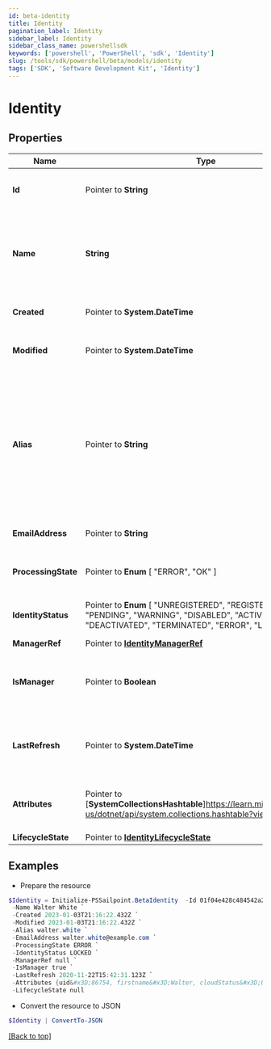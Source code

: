 ```yaml
---
id: beta-identity
title: Identity
pagination_label: Identity
sidebar_label: Identity
sidebar_class_name: powershellsdk
keywords: ['powershell', 'PowerShell', 'sdk', 'Identity'] 
slug: /tools/sdk/powershell/beta/models/identity
tags: ['SDK', 'Software Development Kit', 'Identity']
---
```



# Identity

## Properties

Name | Type | Description | Notes
------------ | ------------- | ------------- | -------------
**Id** |  Pointer to **String** | System-generated unique ID of the identity | [optional] [readonly] 
**Name** |  **String** | The identity's name is equivalent to its Display Name attribute. | [required]
**Created** |  Pointer to **System.DateTime** | Creation date of the identity | [optional] [readonly] 
**Modified** |  Pointer to **System.DateTime** | Last modification date of the identity | [optional] [readonly] 
**Alias** |  Pointer to **String** | The identity's alternate unique identifier is equivalent to its Account Name on the authoritative source account schema. | [optional] 
**EmailAddress** |  Pointer to **String** | The email address of the identity | [optional] 
**ProcessingState** |  Pointer to  **Enum** [  "ERROR",    "OK" ] | The processing state of the identity | [optional] 
**IdentityStatus** |  Pointer to  **Enum** [  "UNREGISTERED",    "REGISTERED",    "PENDING",    "WARNING",    "DISABLED",    "ACTIVE",    "DEACTIVATED",    "TERMINATED",    "ERROR",    "LOCKED" ] | The identity's status in the system | [optional] 
**ManagerRef** |  Pointer to [**IdentityManagerRef**](identity-manager-ref) |  | [optional] 
**IsManager** |  Pointer to **Boolean** | Whether this identity is a manager of another identity | [optional] [default to $false]
**LastRefresh** |  Pointer to **System.DateTime** | The last time the identity was refreshed by the system | [optional] 
**Attributes** |  Pointer to [**SystemCollectionsHashtable**]https://learn.microsoft.com/en-us/dotnet/api/system.collections.hashtable?view=net-9.0 | A map with the identity attributes for the identity | [optional] 
**LifecycleState** |  Pointer to [**IdentityLifecycleState**](identity-lifecycle-state) |  | [optional] 

## Examples

- Prepare the resource
```powershell
$Identity = Initialize-PSSailpoint.BetaIdentity  -Id 01f04e428c484542a241dc89c303b178 `
 -Name Walter White `
 -Created 2023-01-03T21:16:22.432Z `
 -Modified 2023-01-03T21:16:22.432Z `
 -Alias walter.white `
 -EmailAddress walter.white@example.com `
 -ProcessingState ERROR `
 -IdentityStatus LOCKED `
 -ManagerRef null `
 -IsManager true `
 -LastRefresh 2020-11-22T15:42:31.123Z `
 -Attributes {uid&#x3D;86754, firstname&#x3D;Walter, cloudStatus&#x3D;UNREGISTERED, displayName&#x3D;Walter White, identificationNumber&#x3D;86754, lastSyncDate&#x3D;1470348809380, email&#x3D;walter.white@example.com, lastname&#x3D;White} `
 -LifecycleState null
```

- Convert the resource to JSON
```powershell
$Identity | ConvertTo-JSON
```


[[Back to top]](#) 

